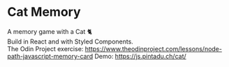 # Cat Memory

A memory game with a Cat 🐈 \
Build in React and with Styled Components. \
The Odin Project exercise: https://www.theodinproject.com/lessons/node-path-javascript-memory-card
Demo: https://js.pintadu.ch/cat/
